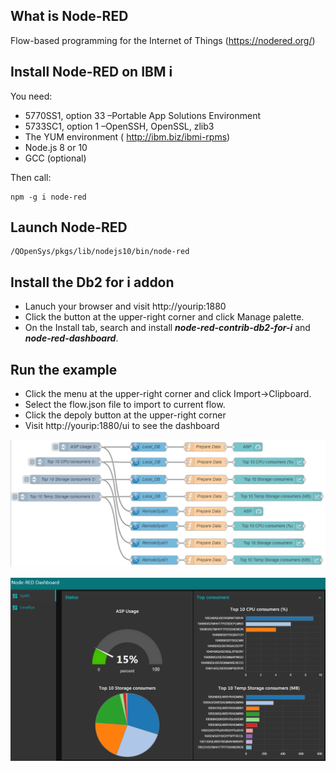 ## What is Node-RED
Flow-based programming for the Internet of Things (https://nodered.org/)

## Install Node-RED on IBM i
You need:
- 5770SS1, option 33 –Portable App Solutions Environment
- 5733SC1, option 1 –OpenSSH, OpenSSL, zlib3
- The YUM environment ( http://ibm.biz/ibmi-rpms)
- Node.js 8 or 10
- GCC (optional)

Then call:
```
npm -g i node-red
```

## Launch Node-RED
```
/QOpenSys/pkgs/lib/nodejs10/bin/node-red
```

## Install the Db2 for i addon
- Lanuch your browser and visit http://yourip:1880
- Click the button at the upper-right corner and click Manage palette.
- On the Install tab, search and install ***node-red-contrib-db2-for-i*** and ***node-red-dashboard***. 

## Run the example
- Click the menu at the upper-right corner and click Import->Clipboard.
- Select the flow.json file to import to current flow.
- Click the depoly button at the upper-right corner
- Visit http://yourip:1880/ui to see the dashboard

![screen shot](./screenshot1.png?raw=true)

![screen shot](./screenshot2.png?raw=true)
